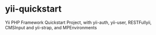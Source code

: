 yii-quickstart
==============

Yii PHP Framework Quickstart Project, with yii-auth, yii-user, RESTFullyii, CMSInput and yii-strap, and MPEnvironments
